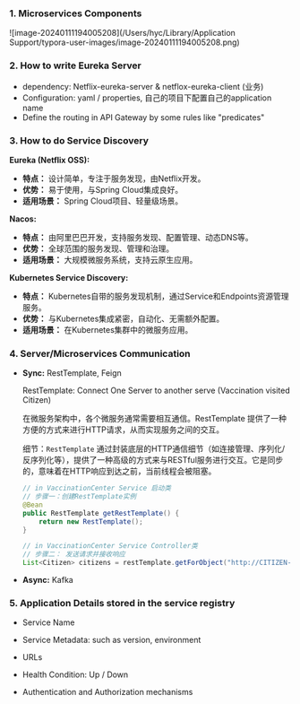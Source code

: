 ### 1. Microservices Components

![image-20240111194005208](/Users/hyc/Library/Application Support/typora-user-images/image-20240111194005208.png)

### 2. How to write Eureka Server

- dependency: Netflix-eureka-server & netflox-eureka-client (业务)
- Configuration: yaml / properties, 自己的项目下配置自己的application name
- Define the routing in API Gateway by some rules like "predicates"

### 3. How to do Service Discovery

**Eureka (Netflix OSS):**

- **特点：** 设计简单，专注于服务发现，由Netflix开发。
- **优势：** 易于使用，与Spring Cloud集成良好。
- **适用场景：** Spring Cloud项目、轻量级场景。

**Nacos:**

- **特点：** 由阿里巴巴开发，支持服务发现、配置管理、动态DNS等。
- **优势：** 全球范围的服务发现、管理和治理。
- **适用场景：** 大规模微服务系统，支持云原生应用。

**Kubernetes Service Discovery:**

- **特点：** Kubernetes自带的服务发现机制，通过Service和Endpoints资源管理服务。
- **优势：** 与Kubernetes集成紧密，自动化、无需额外配置。
- **适用场景：** 在Kubernetes集群中的微服务应用。



### 4. Server/Microservices Communication

- **Sync:**  RestTemplate, Feign

  RestTemplate: Connect One Server to another serve  (Vaccination visited Citizen)

  在微服务架构中，各个微服务通常需要相互通信。RestTemplate 提供了一种方便的方式来进行HTTP请求，从而实现服务之间的交互。

  细节：`RestTemplate` 通过封装底层的HTTP通信细节（如连接管理、序列化/反序列化等），提供了一种高级的方式来与RESTful服务进行交互。它是同步的，意味着在HTTP响应到达之前，当前线程会被阻塞。

  ```java
  // in VaccinationCenter Service 启动类
  // 步骤一：创建RestTemplate实例
  @Bean
  public RestTemplate getRestTemplate() {
      return new RestTemplate();
  }
  
  // in VaccinationCenter Service Controller类
  // 步骤二： 发送请求并接收响应
  List<Citizen> citizens = restTemplate.getForObject("http://CITIZEN-SERVICE/citizens/getByCenter/" + centerId, List.class);
  ```

- **Async:** Kafka

### 5. Application Details stored in the service registry

- Service Name

- Service Metadata: such as version, environment

- URLs

- Health Condition: Up / Down
- Authentication and Authorization mechanisms